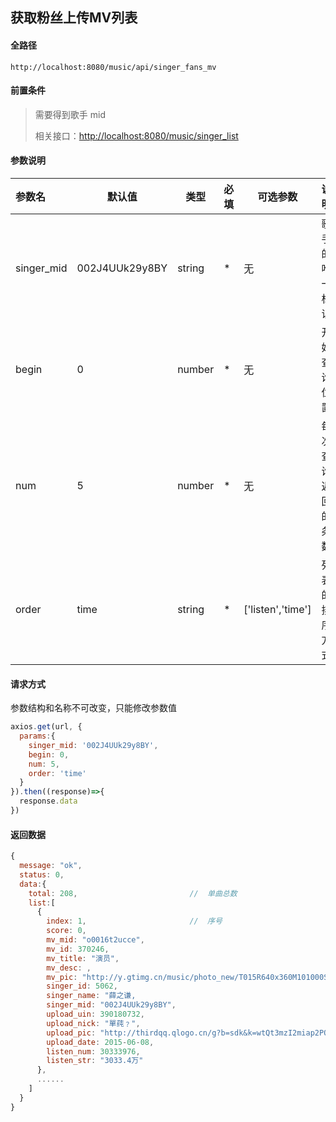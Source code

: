 ## 获取粉丝上传MV列表

#### 全路径

```
http://localhost:8080/music/api/singer_fans_mv
```

#### 前置条件

> 需要得到歌手 mid    
>
> 相关接口：[http://localhost:8080/music/singer_list](https://github.com/JooZh/music-api-for-qq/blob/master/docs/singer_list.md)

#### 参数说明

| 参数名    | 默认值         | 类型   | 必填 | 可选参数 | 说明               |
| :-------- | -------------- | ------ | ---- | -------- | ------------------ |
| singer_mid | 002J4UUk29y8BY | string | *    | 无       | 歌手的唯一标识     |
| begin     | 0              | number | *    | 无       | 开始查询位置       |
| num       | 5             | number | *    | 无       | 每次查询返回的条数 |
| order     | time         | string | *    | ['listen','time'] | 列表的排序方式     |

#### 请求方式

参数结构和名称不可改变，只能修改参数值

```js
axios.get(url, {
  params:{
    singer_mid: '002J4UUk29y8BY',
    begin: 0,
    num: 5,
    order: 'time'
  }
}).then((response)=>{
  response.data
})
```

#### 返回数据

```js
{
  message: "ok",
  status: 0,
  data:{
    total: 208,                         //  单曲总数
    list:[
      {
        index: 1,                       //  序号
        score: 0,
        mv_mid: "o0016t2ucce",
        mv_id: 370246,
        mv_title: "演员",
        mv_desc: ,
        mv_pic: "http://y.gtimg.cn/music/photo_new/T015R640x360M101000SDc5i3Z3ay6.jpg",
        singer_id: 5062,
        singer_name: "薛之谦,
        singer_mid: "002J4UUk29y8BY",
        upload_uin: 390180732,
        upload_nick: "單莼﹖",
        upload_pic: "http://thirdqq.qlogo.cn/g?b=sdk&k=wtQt3mzI2miap2PQcLwwtIw&s=100&t=0",
        upload_date: 2015-06-08,
        listen_num: 30333976,
        listen_str: "3033.4万"
      },
      ......
    ]
  }
}
```

